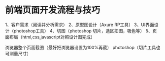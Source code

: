 # 前端页面开发流程与技巧 

1、客户需求（阅读并分析需求）
2、原型图设计（Axure RP工具）
3、UI界面设计（photoshop工具）
4、切图（photoshop 切片，选区扣图，吸色等）
5、页面布局（html,css,javascript对照设计图完成）

浏览器整个页面截图（最好把浏览器设置为100%再截） photoshop（切片工具也可测量尺寸）

